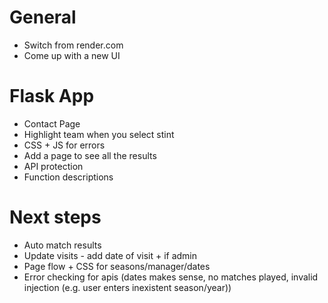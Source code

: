 # General
- Switch from render.com
- Come up with a new UI

# Flask App
- Contact Page
- Highlight team when you select stint
- CSS + JS for errors
- Add a page to see all the results
- API protection
- Function descriptions

# Next steps
- Auto match results
- Update visits - add date of visit + if admin
- Page flow + CSS for seasons/manager/dates
- Error checking for apis (dates makes sense, no matches played, invalid injection (e.g. user enters inexistent season/year))
